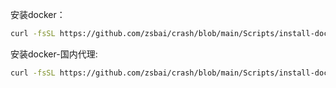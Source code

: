 安装docker：
```bash
curl -fsSL https://github.com/zsbai/crash/blob/main/Scripts/install-docker.sh | bash install-docker.sh 
```
安装docker-国内代理:
```bash
curl -fsSL https://github.com/zsbai/crash/blob/main/Scripts/install-docker-cn.sh | bash install-docker.sh 
```